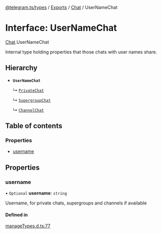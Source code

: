[@telegram.ts/types](../README.md) / [Exports](../modules.md) / [Chat](../modules/Chat.md) / UserNameChat

# Interface: UserNameChat

[Chat](../modules/Chat.md).UserNameChat

Internal type holding properties that those chats with user names share.

## Hierarchy

- **`UserNameChat`**

  ↳ [`PrivateChat`](Chat.PrivateChat.md)

  ↳ [`SupergroupChat`](Chat.SupergroupChat.md)

  ↳ [`ChannelChat`](Chat.ChannelChat.md)

## Table of contents

### Properties

- [username](Chat.UserNameChat.md#username)

## Properties

### username

• `Optional` **username**: `string`

Username, for private chats, supergroups and channels if available

#### Defined in

[manageTypes.d.ts:77](https://github.com/telegramsjs/types/blob/d08200f/src/manageTypes.d.ts#L77)
